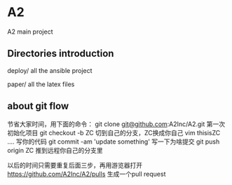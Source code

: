 # A2
A2 main project

## Directories introduction

deploy/  all the ansible project

paper/   all the latex files



## about git flow

节省大家时间，用下面的命令：
git clone git@github.com:A2Inc/A2.git    第一次初始化项目
git checkout -b ZC  切到自己的分支，ZC换成你自己
vim thisisZC .... 写你的代码
git commit -am 'update something'   写一下为啥提交 
git push origin ZC   推到远程你自己的分支里

以后的时间只需要重复后面三步，再用游览器打开 https://github.com/A2Inc/A2/pulls 生成一个pull request
